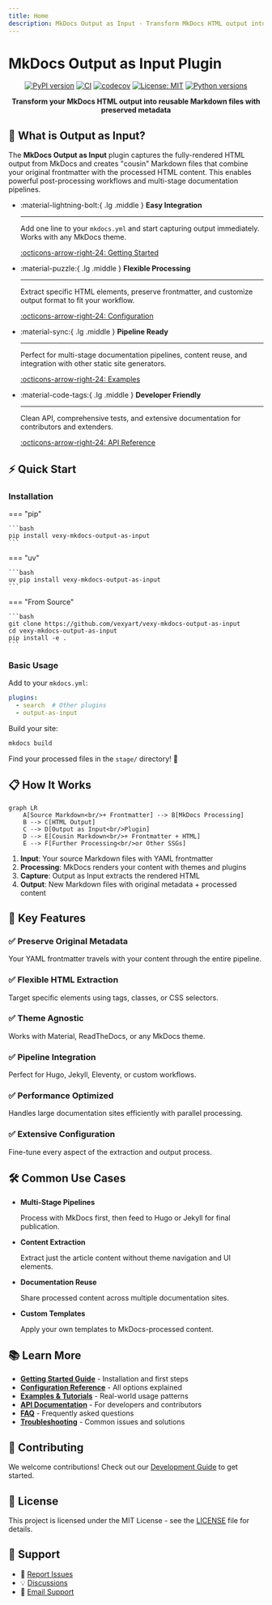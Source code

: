 ```yaml
---
title: Home
description: MkDocs Output as Input - Transform MkDocs HTML output into reusable Markdown files
---
```


# MkDocs Output as Input Plugin

<div align="center">

[![PyPI version](https://badge.fury.io/py/vexy-mkdocs-output-as-input.svg)](https://pypi.org/project/vexy-mkdocs-output-as-input/)
[![CI](https://github.com/vexyart/vexy-mkdocs-output-as-input/workflows/CI/badge.svg)](https://github.com/vexyart/vexy-mkdocs-output-as-input/actions/workflows/ci.yml)
[![codecov](https://codecov.io/gh/vexyart/vexy-mkdocs-output-as-input/branch/main/graph/badge.svg)](https://codecov.io/gh/vexyart/vexy-mkdocs-output-as-input)
[![License: MIT](https://img.shields.io/badge/License-MIT-yellow.svg)](https://opensource.org/licenses/MIT)
[![Python versions](https://img.shields.io/pypi/pyversions/vexy-mkdocs-output-as-input.svg)](https://pypi.org/project/vexy-mkdocs-output-as-input/)

**Transform your MkDocs HTML output into reusable Markdown files with preserved metadata**

</div>

## 🚀 What is Output as Input?

The **MkDocs Output as Input** plugin captures the fully-rendered HTML output from MkDocs and creates "cousin" Markdown files that combine your original frontmatter with the processed HTML content. This enables powerful post-processing workflows and multi-stage documentation pipelines.

<div class="grid cards" markdown>

-   :material-lightning-bolt:{ .lg .middle } **Easy Integration**

    ---

    Add one line to your `mkdocs.yml` and start capturing output immediately. Works with any MkDocs theme.

    [:octicons-arrow-right-24: Getting Started](getting-started.md)

-   :material-puzzle:{ .lg .middle } **Flexible Processing**

    ---

    Extract specific HTML elements, preserve frontmatter, and customize output format to fit your workflow.

    [:octicons-arrow-right-24: Configuration](configuration.md)

-   :material-sync:{ .lg .middle } **Pipeline Ready**

    ---

    Perfect for multi-stage documentation pipelines, content reuse, and integration with other static site generators.

    [:octicons-arrow-right-24: Examples](examples.md)

-   :material-code-tags:{ .lg .middle } **Developer Friendly**

    ---

    Clean API, comprehensive tests, and extensive documentation for contributors and extenders.

    [:octicons-arrow-right-24: API Reference](api/index.md)

</div>

## ⚡ Quick Start

### Installation

=== "pip"

    ```bash
    pip install vexy-mkdocs-output-as-input
    ```

=== "uv"

    ```bash
    uv pip install vexy-mkdocs-output-as-input
    ```

=== "From Source"

    ```bash
    git clone https://github.com/vexyart/vexy-mkdocs-output-as-input
    cd vexy-mkdocs-output-as-input
    pip install -e .
    ```

### Basic Usage

Add to your `mkdocs.yml`:

```yaml
plugins:
  - search  # Other plugins
  - output-as-input
```

Build your site:

```bash
mkdocs build
```

Find your processed files in the `stage/` directory! 🎉

## 📋 How It Works

```mermaid
graph LR
    A[Source Markdown<br/>+ Frontmatter] --> B[MkDocs Processing]
    B --> C[HTML Output]
    C --> D[Output as Input<br/>Plugin]
    D --> E[Cousin Markdown<br/>+ Frontmatter + HTML]
    E --> F[Further Processing<br/>or Other SSGs]
```

1. **Input**: Your source Markdown files with YAML frontmatter
2. **Processing**: MkDocs renders your content with themes and plugins
3. **Capture**: Output as Input extracts the rendered HTML
4. **Output**: New Markdown files with original metadata + processed content

## 🎯 Key Features

### ✅ Preserve Original Metadata
Your YAML frontmatter travels with your content through the entire pipeline.

### ✅ Flexible HTML Extraction
Target specific elements using tags, classes, or CSS selectors.

### ✅ Theme Agnostic
Works with Material, ReadTheDocs, or any MkDocs theme.

### ✅ Pipeline Integration
Perfect for Hugo, Jekyll, Eleventy, or custom workflows.

### ✅ Performance Optimized
Handles large documentation sites efficiently with parallel processing.

### ✅ Extensive Configuration
Fine-tune every aspect of the extraction and output process.

## 🛠️ Common Use Cases

<div class="grid cards" markdown>

-   **Multi-Stage Pipelines**
    
    Process with MkDocs first, then feed to Hugo or Jekyll for final publication.

-   **Content Extraction**
    
    Extract just the article content without theme navigation and UI elements.

-   **Documentation Reuse**
    
    Share processed content across multiple documentation sites.

-   **Custom Templates**
    
    Apply your own templates to MkDocs-processed content.

</div>

## 📚 Learn More

- [**Getting Started Guide**](getting-started.md) - Installation and first steps
- [**Configuration Reference**](configuration.md) - All options explained
- [**Examples & Tutorials**](examples.md) - Real-world usage patterns
- [**API Documentation**](api/index.md) - For developers and contributors
- [**FAQ**](faq.md) - Frequently asked questions
- [**Troubleshooting**](troubleshooting.md) - Common issues and solutions

## 🤝 Contributing

We welcome contributions! Check out our [Development Guide](development.md) to get started.

## 📄 License

This project is licensed under the MIT License - see the [LICENSE](https://github.com/vexyart/vexy-mkdocs-output-as-input/blob/main/LICENSE) file for details.

## 💬 Support

- 🐛 [Report Issues](https://github.com/vexyart/vexy-mkdocs-output-as-input/issues)
- 💡 [Discussions](https://github.com/vexyart/vexy-mkdocs-output-as-input/discussions)
- 📧 [Email Support](mailto:support@example.com)
